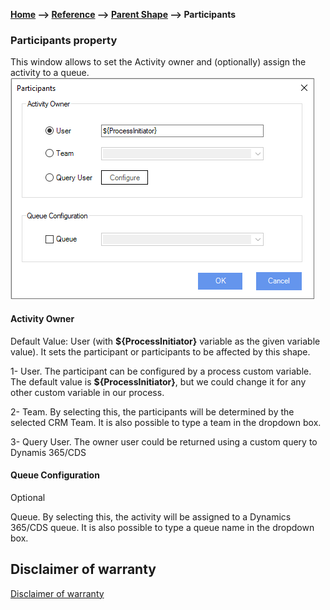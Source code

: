 __[Home](/) --> [Reference](/ref)  -->  [Parent Shape](javascript:history.back()) --> Participants__

### Participants property 

This window allows to set the Activity owner and (optionally) assign the activity to a queue.
![](../media/Participants_1.png)

#### Activity Owner
Default Value: User (with **$\{ProcessInitiator}** variable as the given variable value).
It sets the participant or participants to be affected by this shape. 

1-	User. The participant can be configured by a process custom variable. 
The default value is **$\{ProcessInitiator}**, but we could change it for any other custom variable in our process. 

2-	Team. By selecting this, the participants will be determined by the selected CRM Team. 
It is also possible to type a team in the dropdown box.

3-	Query User. The owner user could be returned using a custom query to Dynamis 365/CDS

#### Queue Configuration
Optional

Queue. By selecting this, the activity will be assigned to a Dynamics 365/CDS queue. 
It is also possible to type a queue name in the dropdown box.


## Disclaimer of warranty

[Disclaimer of warranty](../../guides/common/DisclaimerOfWarranty.md)